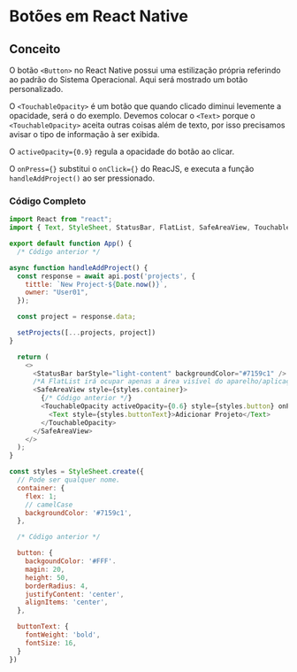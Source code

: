 # Botões em React Native

## Conceito

O botão `<Button>` no React Native possui uma estilização própria referindo ao padrão do Sistema Operacional. Aqui será mostrado um botão personalizado.

O `<TouchableOpacity>` é um botão que quando clicado diminui levemente a opacidade, será o do exemplo. Devemos colocar o `<Text>` porque o `<TouchableOpacity>` aceita outras coisas além de texto, por isso precisamos avisar o tipo de informação à ser exibida.

O `activeOpacity={0.9}` regula a opacidade do botão ao clicar.

O `onPress={}` substitui o `onClick={}` do ReacJS, e executa a função `handleAddProject()` ao ser pressionado.

### Código Completo

```js
import React from "react";
import { Text, StyleSheet, StatusBar, FlatList, SafeAreaView, TouchableOpacity } from "react-native";

export default function App() {
  /* Código anterior */

async function handleAddProject() {
  const response = await api.post('projects', {
    tittle: `New Project-${Date.now()}`,
    owner: "User01",
  });

  const project = response.data;

  setProjects([...projects, project])
}

  return (
    <>
      <StatusBar barStyle="light-content" backgroundColor="#7159c1" />
      /*A FlatList irá ocupar apenas a área visível do aparelho/aplicação. */
      <SafeAreaView style={styles.container}>
        {/* Código anterior */}
        <TouchableOpacity activeOpacity={0.6} style={styles.button} onPress={handleAddProject}>
          <Text style={styles.buttonText}>Adicionar Projeto</Text>
        </TouchableOpacity>
      </SafeAreaView>
    </>
  );
}

const styles = StyleSheet.create({
  // Pode ser qualquer nome.
  container: {
    flex: 1;
    // camelCase
    backgroundColor: '#7159c1',
  },

  /* Código anterior */

  button: {
    backgoundColor: '#FFF'.
    magin: 20,
    height: 50,
    borderRadius: 4,
    justifyContent: 'center',
    alignItems: 'center',
  },

  buttonText: {
    fontWeight: 'bold',
    fontSize: 16,
  }
})
```
